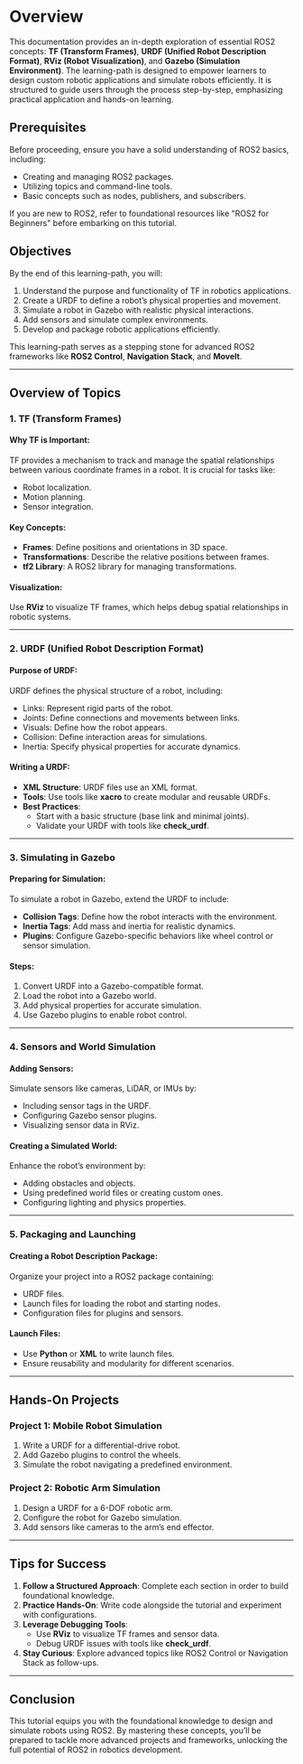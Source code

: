 # Overview

This documentation provides an in-depth exploration of essential ROS2 concepts: **TF (Transform Frames)**, **URDF (Unified Robot Description Format)**, **RViz (Robot Visualization)**, and **Gazebo (Simulation Environment)**. The learning-path is designed to empower learners to design custom robotic applications and simulate robots efficiently. It is structured to guide users through the process step-by-step, emphasizing practical application and hands-on learning.

## Prerequisites
Before proceeding, ensure you have a solid understanding of ROS2 basics, including:

- Creating and managing ROS2 packages.
- Utilizing topics and command-line tools.
- Basic concepts such as nodes, publishers, and subscribers.

If you are new to ROS2, refer to foundational resources like "ROS2 for Beginners" before embarking on this tutorial.

## Objectives
By the end of this learning-path, you will:

1. Understand the purpose and functionality of TF in robotics applications.
2. Create a URDF to define a robot’s physical properties and movement.
3. Simulate a robot in Gazebo with realistic physical interactions.
4. Add sensors and simulate complex environments.
5. Develop and package robotic applications efficiently.

This learning-path serves as a stepping stone for advanced ROS2 frameworks like **ROS2 Control**, **Navigation Stack**, and **MoveIt**.

---

## Overview of Topics

### **1. TF (Transform Frames)**

#### Why TF is Important:
TF provides a mechanism to track and manage the spatial relationships between various coordinate frames in a robot. It is crucial for tasks like:
- Robot localization.
- Motion planning.
- Sensor integration.

#### Key Concepts:
- **Frames**: Define positions and orientations in 3D space.
- **Transformations**: Describe the relative positions between frames.
- **tf2 Library**: A ROS2 library for managing transformations.

#### Visualization:
Use **RViz** to visualize TF frames, which helps debug spatial relationships in robotic systems.

---

### **2. URDF (Unified Robot Description Format)**

#### Purpose of URDF:
URDF defines the physical structure of a robot, including:
- Links: Represent rigid parts of the robot.
- Joints: Define connections and movements between links.
- Visuals: Define how the robot appears.
- Collision: Define interaction areas for simulations.
- Inertia: Specify physical properties for accurate dynamics.

#### Writing a URDF:
- **XML Structure**: URDF files use an XML format.
- **Tools**: Use tools like **xacro** to create modular and reusable URDFs.
- **Best Practices**:
  - Start with a basic structure (base link and minimal joints).
  - Validate your URDF with tools like **check_urdf**.

---

### **3. Simulating in Gazebo**

#### Preparing for Simulation:
To simulate a robot in Gazebo, extend the URDF to include:
- **Collision Tags**: Define how the robot interacts with the environment.
- **Inertia Tags**: Add mass and inertia for realistic dynamics.
- **Plugins**: Configure Gazebo-specific behaviors like wheel control or sensor simulation.

#### Steps:
1. Convert URDF into a Gazebo-compatible format.
2. Load the robot into a Gazebo world.
3. Add physical properties for accurate simulation.
4. Use Gazebo plugins to enable robot control.

---

### **4. Sensors and World Simulation**

#### Adding Sensors:
Simulate sensors like cameras, LiDAR, or IMUs by:
- Including sensor tags in the URDF.
- Configuring Gazebo sensor plugins.
- Visualizing sensor data in RViz.

#### Creating a Simulated World:
Enhance the robot’s environment by:
- Adding obstacles and objects.
- Using predefined world files or creating custom ones.
- Configuring lighting and physics properties.

---

### **5. Packaging and Launching**

#### Creating a Robot Description Package:
Organize your project into a ROS2 package containing:
- URDF files.
- Launch files for loading the robot and starting nodes.
- Configuration files for plugins and sensors.

#### Launch Files:
- Use **Python** or **XML** to write launch files.
- Ensure reusability and modularity for different scenarios.

---

## Hands-On Projects

### **Project 1: Mobile Robot Simulation**
1. Write a URDF for a differential-drive robot.
2. Add Gazebo plugins to control the wheels.
3. Simulate the robot navigating a predefined environment.

### **Project 2: Robotic Arm Simulation**
1. Design a URDF for a 6-DOF robotic arm.
2. Configure the robot for Gazebo simulation.
3. Add sensors like cameras to the arm’s end effector.

---

## Tips for Success
1. **Follow a Structured Approach**: Complete each section in order to build foundational knowledge.
2. **Practice Hands-On**: Write code alongside the tutorial and experiment with configurations.
3. **Leverage Debugging Tools**:
   - Use **RViz** to visualize TF frames and sensor data.
   - Debug URDF issues with tools like **check_urdf**.
4. **Stay Curious**: Explore advanced topics like ROS2 Control or Navigation Stack as follow-ups.

---

## Conclusion
This tutorial equips you with the foundational knowledge to design and simulate robots using ROS2. By mastering these concepts, you’ll be prepared to tackle more advanced projects and frameworks, unlocking the full potential of ROS2 in robotics development.

